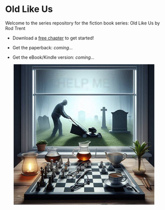 # Old Like Us

Welcome to the series repository for the fiction book series: Old Like Us by Rod Trent

* Download a <a href="https://github.com/rod-trent/SSK/blob/main/Free_Chapter/Sword%20of%20the%20Shattered%20Kingdoms-FreeChapter10.pdf" target="_blank">free chapter</a> to get started!

* Get the paperback: _coming..._ 

* Get the eBook/Kindle version: _coming..._


<p align="center"><img src="https://github.com/rod-trent/OldLikeUs/blob/main/Images/smaller.jpg"></center></p>
